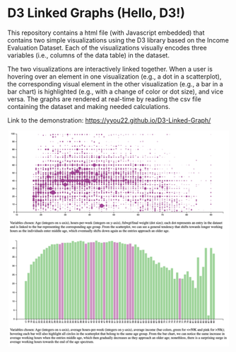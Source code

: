 # D3 Linked Graphs (Hello, D3!)

This repository contains a html file (with Javascript embedded) that contains two simple visualizations using the D3 library based on the Income Evaluation Dataset. Each of the visualizations visually encodes three variables (i.e., columns of the data table) in the dataset.

The two visualizations are interactively linked together. When a user is hovering over an element in one visualization (e.g., a dot in a scatterplot), the corresponding visual element in the other visualization (e.g., a bar in a bar chart) is highlighted (e.g., with a change of color or dot size), and vice versa. The graphs are rendered at real-time by reading the csv file containing the dataset and making needed calculations.

Link to the demonstration: https://yyou22.github.io/D3-Linked-Graph/

<p align="center">
    <img src="illustration.png" width="500"\>
</p>